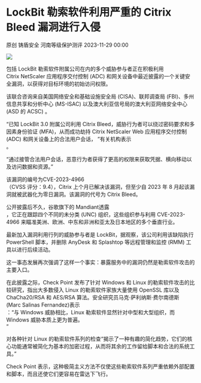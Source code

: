 #  LockBit 勒索软件利用严重的 Citrix Bleed 漏洞进行入侵   
原创 铸盾安全  河南等级保护测评   2023-11-29 00:00  
  
![](https://mmbiz.qpic.cn/sz_mmbiz_png/sNicKB84ZxoFVexAEAGUvWARRWpBRaicIsFFWOWj05J1E85n2TSibdmYiaqAbSiaHjIWHhETucyjOA7mhsF7rpfrnvg/640?wx_fmt=png&from=appmsg "")  
  
包括 LockBit 勒索软件附属公司在内的多个威胁参与者正在积极利用  
Citrix NetScaler 应用程序交付控制 (ADC) 和网关设备中最近披露的一个关键安全漏洞，以获得对目标环境的初始访问权限。  
  
该联合咨询来自美国网络安全和基础设施安全局 (CISA)、联邦调查局 (FBI)、多州信息共享和分析中心 (MS-ISAC) 以及澳大利亚信号局的澳大利亚网络安全中心 (ASD 的 ACSC) 。  
  
“已知 LockBit 3.0 附属公司利用 Citrix Bleed，威胁行为者可以绕过密码要求和多因素身份验证 (MFA)，从而成功劫持 Citrix NetScaler Web 应用程序交付控制 (ADC) 和网关设备上的合法用户会话， ”有关机构表示  
。  
  
“通过接管合法用户会话，恶意行为者获得了更高的权限来获取凭据、横向移动以及访问数据和资源。”  
  
该漏洞的编号为CVE-2023-4966  
（CVSS 评分：9.4），Citrix 上个月已解决该漏洞，但至少自 2023 年 8 月起该漏洞就被武器化为零日漏洞。该漏洞的代号为 Citrix Bleed。  
  
公开披露后不久，谷歌旗下的 Mandiant透露  
，它正在跟踪四个不同的未分类 (UNC) 组织，这些组织参与利用 CVE-2023-4966 来瞄准美洲、欧洲、中东和非洲和亚太及日本地区的多个垂直行业。  
  
最新加入漏洞利用行列的威胁参与者是 LockBit，据观察，该公司利用该缺陷执行 PowerShell 脚本，并删除 AnyDesk 和 Splashtop 等远程管理和监控 (RMM) 工具以进行后续活动。  
  
这一事态发展再次强调了这样一个事实：暴露服务中的漏洞仍然是勒索软件攻击的主要入口。  
  
在此披露之际，Check Point 发布了针对 Windows 和 Linux 的勒索软件攻击的比较研究，指出大多数侵入 Linux 的勒索软件家族大量使用 OpenSSL 库以及 ChaCha20/RSA 和 AES/RSA 算法。安全研究员马克·萨利纳斯·费尔南德斯 (Marc Salinas Fernandez)表示  
：“与 Windows 威胁相比，Linux 勒索软件显然针对中型和大型组织，而 Windows 威胁本质上更为普遍。  
”  
  
对各种针对 Linux 的勒索软件系列的检查“揭示了一种有趣的简化趋势，它们的核心功能通常被简化为基本的加密过程，从而将其余的工作留给脚本和合法的系统工具。”  
  
Check Point 表示，这种极简主义方法不仅使这些勒索软件系列严重依赖外部配置和脚本，而且还使它们更容易在雷达下飞行。  
  
